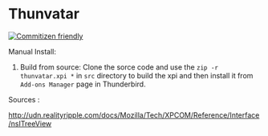 # Thunvatar

[![Commitizen friendly](https://img.shields.io/badge/commitizen-friendly-brightgreen.svg)](http://commitizen.github.io/cz-cli/)

Manual Install:

1. Build from source: Clone the sorce code and use the `zip -r thunvatar.xpi *` in `src` directory to build the xpi and then install it from `Add-ons Manager` page in Thunderbird.

Sources :

http://udn.realityripple.com/docs/Mozilla/Tech/XPCOM/Reference/Interface/nsITreeView
